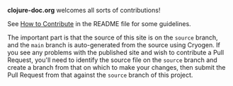 **clojure-doc.org** welcomes all sorts of contributions!

See [How to Contribute](https://github.com/clojure-doc/clojure-doc.github.io#how-to-contribute)
in the README file for some guidelines.

The important part is that the source of this site is on the `source`
branch, and the `main` branch is auto-generated from the source using
Cryogen. If you see any problems with the published site and wish to
contribute a Pull Request, you'll need to identify the source file on
the `source` branch and create a branch from that on which to make
your changes, then submit the Pull Request from that against the
`source` branch of this project.
